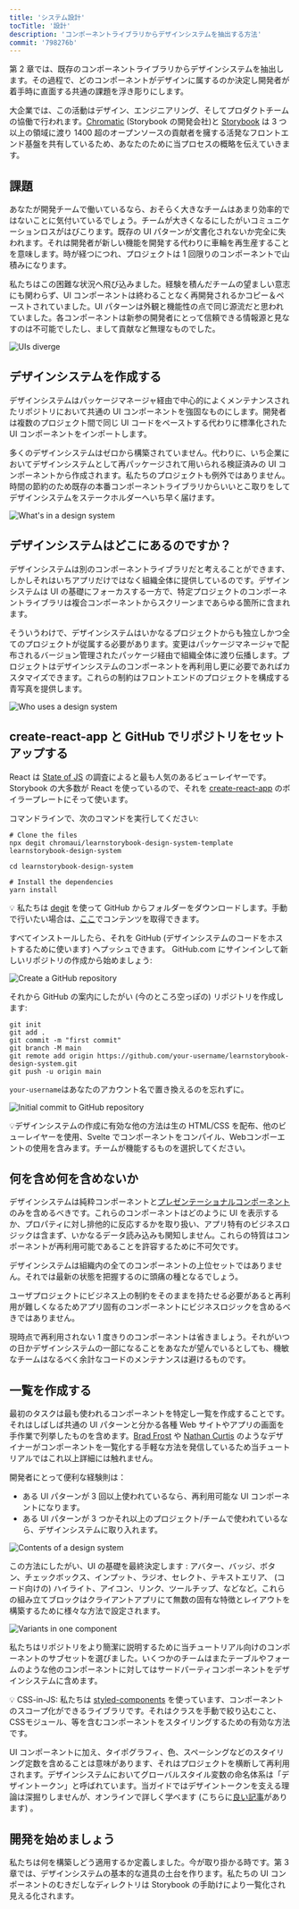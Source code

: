 ```yaml
---
title: 'システム設計'
tocTitle: '設計'
description: 'コンポーネントライブラリからデザインシステムを抽出する方法'
commit: '798276b'
---
```


第 2 章では、既存のコンポーネントライブラリからデザインシステムを抽出します。その過程で、どのコンポーネントがデザインに属するのか決定し開発者が着手時に直面する共通の課題を浮き彫りにします。

大企業では、この活動はデザイン、エンジニアリング、そしてプロダクトチームの協働で行われます。[Chromatic](https://www.chromatic.com/) (Storybook の開発会社)と [Storybook](https://storybook.js.org/) は 3 つ以上の領域に渡り 1400 超のオープンソースの貢献者を擁する活発なフロントエンド基盤を共有しているため、あなたのために当プロセスの概略を伝えていきます。

## 課題

あなたが開発チームで働いているなら、おそらく大きなチームはあまり効率的ではないことに気付いているでしょう。チームが大きくなるにしたがいコミュニケーションロスがはびこります。既存の UI パターンが文書化されないか完全に失われます。それは開発者が新しい機能を開発する代わりに車輪を再生産することを意味します。時が経つにつれ、プロジェクトは 1 回限りのコンポーネントで山積みになります。

私たちはこの困難な状況へ飛び込みました。経験を積んだチームの望ましい意志にも関わらず、UI コンポーネントは終わることなく再開発されるかコピー＆ペーストされていました。UI パターンは外観と機能性の点で同じ源流だと思われていました。各コンポーネントは新参の開発者にとって信頼できる情報源と見なすのは不可能でしたし、まして貢献など無理なものでした。

![UIs diverge](/design-systems-for-developers/design-system-inconsistent-buttons.jpg)

## デザインシステムを作成する

デザインシステムはパッケージマネージャ経由で中心的によくメンテナンスされたリポジトリにおいて共通の UI コンポーネントを強固なものにします。開発者は複数のプロジェクト間で同じ UI コードをペーストする代わりに標準化された UI コンポーネントをインポートします。

多くのデザインシステムはゼロから構築されていません。代わりに、いち企業においてデザインシステムとして再パッケージされて用いられる検証済みの UI コンポーネントから作成されます。私たちのプロジェクトも例外ではありません。時間の節約のため既存の本番コンポーネントライブラリからいいとこ取りをしてデザインシステムをステークホルダーへいち早く届けます。

![What's in a design system](/design-systems-for-developers/design-system-contents.jpg)

## デザインシステムはどこにあるのですか？

デザインシステムは別のコンポーネントライブラリだと考えることができます、しかしそれはいちアプリだけではなく組織全体に提供しているのです。デザインシステムは UI の基礎にフォーカスする一方で、特定プロジェクトのコンポーネントライブラリは複合コンポーネントからスクリーンまであらゆる箇所に含まれます。

そういうわけで、デザインシステムはいかなるプロジェクトからも独立しかつ全てのプロジェクトが従属する必要があります。変更はパッケージマネージャで配布されるバージョン管理されたパッケージ経由で組織全体に渡り伝播します。プロジェクトはデザインシステムのコンポーネントを再利用し更に必要であればカスタマイズできます。これらの制約はフロントエンドのプロジェクトを構成する青写真を提供します。

![Who uses a design system](/design-systems-for-developers/design-system-consumers.jpg)

## create-react-app と GitHub でリポジトリをセットアップする

React は [State of JS](https://stateofjs.com/) の調査によると最も人気のあるビューレイヤーです。Storybook の大多数が React を使っているので、それを [create-react-app](https://github.com/facebook/create-react-app) のボイラープレートにそって使います。

コマンドラインで、次のコマンドを実行してください:

```shell
# Clone the files
npx degit chromaui/learnstorybook-design-system-template learnstorybook-design-system

cd learnstorybook-design-system

# Install the dependencies
yarn install
```

<div class="aside">
💡 私たちは <a href="https://github.com/Rich-Harris/degit">degit</a> を使って GitHub からフォルダーをダウンロードします。手動で行いたい場合は、<a href="https://github.com/chromaui/learnstorybook-design-system-template">ここ</a>でコンテンツを取得できます。
</div>

すべてインストールしたら、それを GitHub (デザインシステムのコードをホストするために使います) へプッシュできます。 GitHub.com にサインインして新しいリポジトリの作成から始めましょう:

![Create a GitHub repository](/design-systems-for-developers/create-github-repository.png)

それから GitHub の案内にしたがい (今のところ空っぽの) リポジトリを作成します:

```shell
git init
git add .
git commit -m "first commit"
git branch -M main
git remote add origin https://github.com/your-username/learnstorybook-design-system.git
git push -u origin main
```

`your-username`はあなたのアカウント名で置き換えるのを忘れずに。

![Initial commit to GitHub repository](/design-systems-for-developers/created-github-repository.png)

<div class="aside">💡デザインシステムの作成に有効な他の方法は生の HTML/CSS を配布、他のビューレイヤーを使用、Svelte でコンポーネントをコンパイル、Webコンポーエントの使用を含みます。チームが機能するものを選択してください。</div>

## 何を含め何を含めないか

デザインシステムは純粋コンポーネントと[プレゼンテーショナルコンポーネント](https://medium.com/@dan_abramov/smart-and-dumb-components-7ca2f9a7c7d0)のみを含めるべきです。これらのコンポーネントはどのように UI を表示するか、プロパティに対し排他的に反応するかを取り扱い、アプリ特有のビジネスロジックは含まず、いかなるデータ読み込みも関知しません。これらの特質はコンポーネントが再利用可能であることを許容するために不可欠です。

デザインシステムは組織内の全てのコンポーネントの上位セットではありません。それでは最新の状態を把握するのに頭痛の種となるでしょう。

ユーザプロジェクトにビジネス上の制約をそのままを持たせる必要があると再利用が難しくなるためアプリ固有のコンポーネントにビジネスロジックを含めるべきではありません。

現時点で再利用されない 1 度きりのコンポーネントは省きましょう。それがいつの日かデザインシステムの一部になることをあなたが望んでいるとしても、機敏なチームはなるべく余計なコードのメンテナンスは避けるものです。

## 一覧を作成する

最初のタスクは最も使われるコンポーネントを特定し一覧を作成することです。それはしばしば共通の UI パターンと分かる各種 Web サイトやアプリの画面を手作業で列挙したものを含めます。[Brad Frost](http://bradfrost.com/blog/post/interface-inventory/) や [Nathan Curtis](https://medium.com/eightshapes-llc/the-component-cut-up-workshop-1378ae110517) のようなデザイナーがコンポーネントを一覧化する手軽な方法を発信しているため当チュートリアルではこれ以上詳細には触れません。

開発者にとって便利な経験則は：

- ある UI パターンが 3 回以上使われているなら、再利用可能な UI コンポーネントになります。
- ある UI パターンが 3 つかそれ以上のプロジェクト/チームで使われているなら、デザインシステムに取り入れます。

![Contents of a design system](/design-systems-for-developers/design-system-grid.png)

この方法にしたがい、UI の基礎を最終決定します : アバター、バッジ、ボタン、チェックボックス、インプット、ラジオ、セレクト、テキストエリア、 (コード向けの) ハイライト、アイコン、リンク、ツールチップ、などなど。これらの組み立てブロックはクライアントアプリにて無数の固有な特徴とレイアウトを構築するために様々な方法で設定されます。

![Variants in one component](/design-systems-for-developers/design-system-consolidate-into-one-button.jpg)

私たちはリポジトリをより簡潔に説明するために当チュートリアル向けのコンポーネントのサブセットを選びました。いくつかのチームはまたテーブルやフォームのような他のコンポーネントに対してはサードパーティコンポーネントをデザインシステムに含めます。

<div class="aside">💡 CSS-in-JS: 私たちは <a href="https://www.styled-components.com">styled-components</a> を使っています、コンポーネントのスコープ化ができるライブラリです。それはクラスを手動で絞り込むこと、CSSモジュール、等を含むコンポーネントをスタイリングするための有効な方法です。</div>

UI コンポーネントに加え、タイポグラフィ、色、スペーシングなどのスタイリング定数を含めることは意味があります、それはプロジェクトを横断して再利用されます。デザインシステムにおいてグローバルスタイル変数の命名体系は「デザイントークン」と呼ばれています。当ガイドではデザイントークンを支える理論は深掘りしませんが、オンラインで詳しく学べます (こちらに[良い記事](https://medium.com/eightshapes-llc/tokens-in-design-systems-25dd82d58421)があります) 。

## 開発を始めましょう

私たちは何を構築しどう適用するか定義しました。今が取り掛かる時です。第 3 章では、デザインシステムの基本的な道具の土台を作ります。私たちの UI コンポーネントのむきだしなディレクトリは Storybook の手助けにより一覧化され見える化されます。
